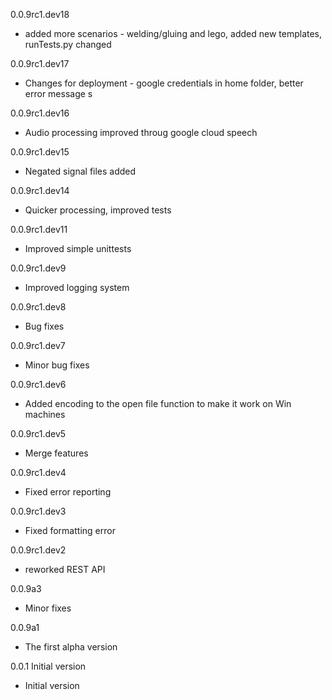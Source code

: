 0.0.9rc1.dev18
- added more scenarios - welding/gluing and lego, added new templates, runTests.py changed

0.0.9rc1.dev17
- Changes for deployment - google credentials in home folder, better error message s

0.0.9rc1.dev16
- Audio processing improved throug google cloud speech

0.0.9rc1.dev15
- Negated signal files added

0.0.9rc1.dev14
- Quicker processing, improved tests

0.0.9rc1.dev11
- Improved simple unittests

0.0.9rc1.dev9
- Improved logging system

0.0.9rc1.dev8
- Bug fixes

0.0.9rc1.dev7
- Minor bug fixes

0.0.9rc1.dev6
- Added encoding to the open file function to make it work on Win machines

0.0.9rc1.dev5
- Merge features

0.0.9rc1.dev4
- Fixed error reporting

0.0.9rc1.dev3
- Fixed formatting error

0.0.9rc1.dev2
- reworked REST API

0.0.9a3
- Minor fixes

0.0.9a1
- The first alpha version

0.0.1 Initial version
- Initial version